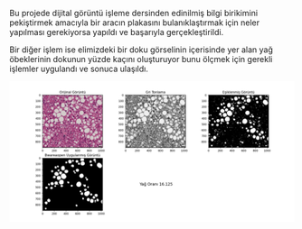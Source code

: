 Bu projede dijital görüntü işleme dersinden edinilmiş bilgi birikimini pekiştirmek amacıyla bir aracın plakasını bulanıklaştırmak için neler yapılması gerekiyorsa yapıldı ve başarıyla gerçekleştirildi.

Bir diğer işlem ise elimizdeki bir doku görselinin içerisinde yer alan yağ öbeklerinin dokunun yüzde kaçını oluşturuyor bunu ölçmek için gerekli işlemler uygulandı ve sonuca ulaşıldı.

![Yag Doku Asamalari](yag_doku_asamalari.png)
